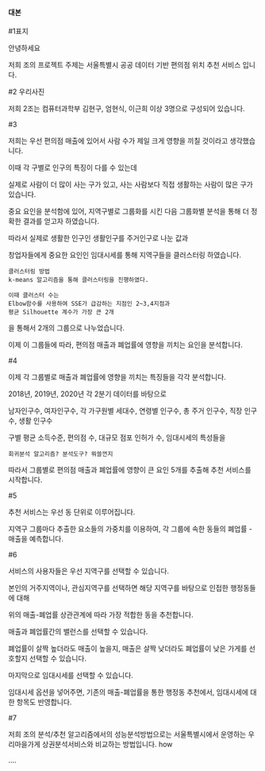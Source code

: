 #### 대본



#1표지

안녕하세요 

저희 조의 프로젝트 주제는 서울특별시 공공 데이터 기반 편의점 위치 추천 서비스 입니다.



#2 우리사진

저희 2조는 컴퓨터과학부 김현구, 엄현식, 이근희 이상 3명으로 구성되어 있습니다.



#3

저희는 우선 편의점 매출에 있어서 사람 수가 제일 크게 영향을 끼칠 것이라고 생각했습니다.

이때 각 구별로 인구의 특징이 다를 수 있는데

실제로 사람이 더 많이 사는 구가 있고,  사는 사람보다 직접 생활하는 사람이 많은 구가 있습니다.



중요 요인을 분석함에 있어, 지역구별로 그룹화를 시킨 다음 그룹화별 분석을 통해 더 정확한 결과를 얻고자 하였습니다.



따라서 실제로 생활한 인구인 생활인구를 주거인구로 나눈 값과 

창업자들에게 중요한 요인인 임대시세를 통해 지역구들을 클러스터링 하였습니다.

````
클러스터링 방법
k-means 알고리즘을 통해 클러스터링을 진행하였다.

이때 클러스터 수는
Elbow함수를 사용하여 SSE가 급감하는 지점인 2~3,4지점과
평균 Silhouette 계수가 가장 큰 2개
````

을 통해서 2개의 그룹으로 나누었습니다.

이제 이 그룹들에 따라, 편의점 매출과 폐업률에 영향을 끼치는 요인을 분석합니다.



#4

이제 각 그룹별로 매출과 폐업률에 영향을 끼치는 특징들을 각각 분석합니다.

2018년, 2019년, 2020년 각 2분기 데이터를 바탕으로

남자인구수, 여자인구수, 각 가구원별 세대수, 연령별 인구수, 총 주거 인구수, 직장 인구수,  생활 인구수

구별 평균 소득수준, 편의점 수, 대규모 점포 인허가 수, 임대시세의 특성들을 

````
회귀분석 알고리즘? 분석도구? 뭐쓸껀지
````

따라서 그룹별로 편의점 매출과 폐업률에 영향이 큰 요인 5개를 추출해 추천 서비스를 시작합니다.



#5

추천 서비스는 우선 동 단위로 이루어집니다.

지역구 그룹마다 추출한 요소들의 가중치를 이용하여, 각 그룹에 속한 동들의 폐업률 - 매출을 예측합니다.



#6

서비스의 사용자들은 우선 지역구를 선택할 수 있습니다. 

본인의 거주지역이나, 관심지역구를 선택하면 해당 지역구를 바탕으로 인접한 행정동들에 대해

위의 매출-폐업률 상관관계에 따라 가장 적합한 동을 추천합니다.



 매출과 폐업률간의 밸런스를 선택할 수 있습니다.

폐업률이 살짝 높더라도 매출이 높을지, 매출은 살짝 낮더라도 폐업률이 낮은 가게를 선호할지 선택할 수 있습니다. 



마지막으로 임대시세를 선택할 수 있습니다.

임대시세 옵션을 넣어주면, 기존의 매출-폐업률을 통한 행정동 추천에서, 임대시세에 대한 항목도 반영합니다.





#7 

저희 조의 분석/추천 알고리즘에서의 성능분석방법으로는 서울특별시에서 운영하는 우리마을가게 상권분석서비스와 비교하는 방법입니다. how

....

